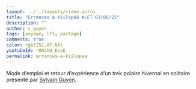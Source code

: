 ```yaml
---
layout: ../../layouts/video.astro
title: "Errances à Kiilopää #LFT 03/06/22"
description: ""
author: s_guyon
tags: [voyage, lft, partage]
comments: true
color: rgb(251,87,66)
youtubeId: r0NahO_EvsE
permalink: errances-a-kiilopaa
---
```


Mode d’emploi et retour d’expérience d’un trek polaire hivernal en solitaire présenté par [Sylvain Guyon](https://www.instagram.com/sylvain.guyon.photo/).

